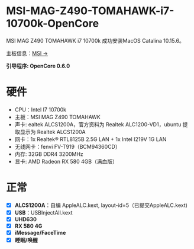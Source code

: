# MSI-MAG-Z490-TOMAHAWK-i7-10700k-OpenCore

MSI MAG Z490 TOMAHAWK i7 10700k 成功安装MacOS Catalina 10.15.6。

主板信息：<a href="https://www.msi.com/Motherboard/MAG-Z490-TOMAHAWK/Specification" >MSI -></a>

**引导程序: OpenCore 0.6.0**

# 硬件

- CPU：Intel I7 10700k
- 主板：MSI MAG Z490 TOMAHAWK
- 声卡: ealtek ALCS1200A，官方资料为 Realtek ALC1200-VD1，ubuntu 提取显示为 Realtek ALCS1200A
- 网卡：1x Realtek® RTL8125B 2.5G LAN + 1x Intel I219V 1G LAN
- 无线网卡：fenvi FV-T919（BCM94360CD）
- 内存: 32GB DDR4 3200MHz
- 显卡: AMD Radeon RX 580 4GB（满血版）

# 正常

- [x] **ALCS1200A**：自编 AppleALC.kext, layout-id=5（已提交AppleALC.kext)
- [x] **USB**：USBInjectAll.kext
- [x] **UHD630**
- [x] **RX 580 4G**
- [x] **iMessage/FaceTime**
- [x] **睡眠/唤醒**

